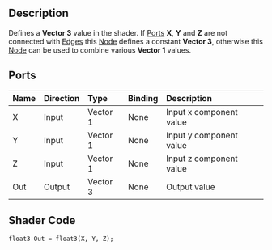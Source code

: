 ## Description

Defines a **Vector 3** value in the shader. If [Ports](https://github.com/Unity-Technologies/ShaderGraph/wiki/Port) **X**, **Y** and **Z** are not connected with [Edges](https://github.com/Unity-Technologies/ShaderGraph/wiki/Edge) this [Node](https://github.com/Unity-Technologies/ShaderGraph/wiki/Node) defines a constant **Vector 3**, otherwise this [Node](https://github.com/Unity-Technologies/ShaderGraph/wiki/Node) can be used to combine various **Vector 1** values.

## Ports

| Name        | Direction           | Type  | Binding | Description |
|:------------ |:-------------|:-----|:---|:---|
| X      | Input | Vector 1 | None | Input x component value |
| Y      | Input | Vector 1 | None | Input y component value |
| Z      | Input | Vector 1 | None | Input z component value |
| Out | Output      |    Vector 3 | None | Output value |

## Shader Code

```
float3 Out = float3(X, Y, Z);
```